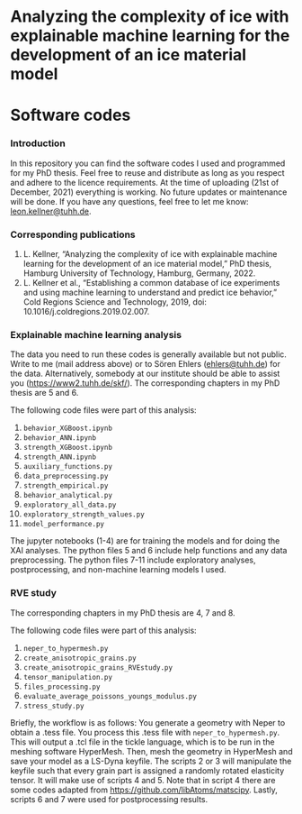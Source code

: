 # Analyzing the complexity of ice with explainable machine learning for the development of an ice material model
# Software codes

### Introduction
In this repository you can find the software codes I used and programmed for my PhD thesis. Feel free to reuse and distribute as long as you respect and adhere to the licence requirements. At the time of uploading (21st of December, 2021) everything is working. No future updates or maintenance will be done. If you have any questions, feel free to let me know: leon.kellner@tuhh.de. 

### Corresponding publications
<ol>
  <li> L. Kellner, “Analyzing the complexity of ice with explainable machine learning for the development of an ice material model,” PhD thesis, Hamburg University of Technology, Hamburg, Germany, 2022. </li>
  <li> L. Kellner et al., “Establishing a common database of ice experiments and using machine learning to understand and predict ice behavior,” Cold Regions Science and Technology, 2019, doi: 10.1016/j.coldregions.2019.02.007. </li>
</ol>

### Explainable machine learning analysis
The data you need to run these codes is generally available but not public. Write to me (mail address above) or to Sören Ehlers (ehlers@tuhh.de) for the data. Alternatively, somebody at our institute should be able to assist you (https://www2.tuhh.de/skf/). The corresponding chapters in my PhD thesis are 5 and 6.

The following code files were part of this analysis:
1. `behavior_XGBoost.ipynb`
2. `behavior_ANN.ipynb`
3. `strength_XGBoost.ipynb`
4. `strength_ANN.ipynb`
5. `auxiliary_functions.py`
6. `data_preprocessing.py`
7. `strength_empirical.py`
8. `behavior_analytical.py`
9. `exploratory_all_data.py`
10. `exploratory_strength_values.py`
11. `model_performance.py`

The jupyter notebooks (1-4) are for training the models and for doing the XAI analyses. The python files 5 and 6 include help functions and any data preprocessing. The python files 7-11 include exploratory analyses, postprocessing, and non-machine learning models I used.

### RVE study
The corresponding chapters in my PhD thesis are  4, 7 and 8.

The following code files were part of this analysis:
1. `neper_to_hypermesh.py`
2. `create_anisotropic_grains.py`
3. `create_anisotropic_grains_RVEstudy.py`
4. `tensor_manipulation.py`
5. `files_processing.py`
6. `evaluate_average_poissons_youngs_modulus.py`
7. `stress_study.py`

Briefly, the workflow is as follows: You generate a geometry with Neper to obtain a .tess file. You process this .tess file with `neper_to_hypermesh.py`. This will output a .tcl file in the tickle language, which is to be run in the meshing software HyperMesh. Then, mesh the geometry in HyperMesh and save your model as a LS-Dyna keyfile. The scripts 2 or 3 will manipulate the keyfile such that every grain part is assigned a randomly rotated elasticity tensor. It will make use of scripts 4 and 5. Note that in script 4 there are some codes adapted from https://github.com/libAtoms/matscipy. Lastly, scripts 6 and 7 were used for postprocessing results. 



